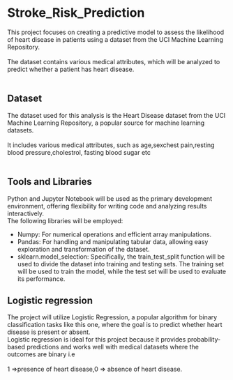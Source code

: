 # Stroke_Risk_Prediction
 This project focuses on creating a predictive model to assess the likelihood of heart disease in patients using a dataset from the UCI Machine Learning Repository.<br> <br>The dataset contains various medical attributes, which will be analyzed to predict whether a patient has heart disease.
<br><br>

## Dataset
The dataset used for this analysis is the Heart Disease dataset from the UCI Machine Learning Repository, a popular source for machine learning datasets.<br><br>
It includes various medical attributes, such as age,sexchest pain,resting blood pressure,cholestrol,
fasting blood sugar etc
<br><br>

## Tools and Libraries
Python and Jupyter Notebook will be used as the primary development environment, offering flexibility for writing code and analyzing results interactively.<br>
The following libraries will be employed:<br>
- Numpy: For numerical operations and efficient array manipulations.  
- Pandas: For handling and manipulating tabular data, allowing easy exploration and transformation of the dataset.  
- sklearn.model_selection: Specifically, the train_test_split function will be used to divide the dataset into training and testing sets. The training set will be used to train the model, while the test set will be used to evaluate its performance.

## Logistic regression
The project will utilize Logistic Regression, a popular algorithm for binary classification tasks like this one, where the goal is to predict whether heart disease is present or absent.<br>
Logistic regression is ideal for this project because it provides probability-based predictions and works well with medical datasets where the outcomes are binary i.e <br><br> 1 =>presence of heart disease,0 => absence of heart disease.<br>
